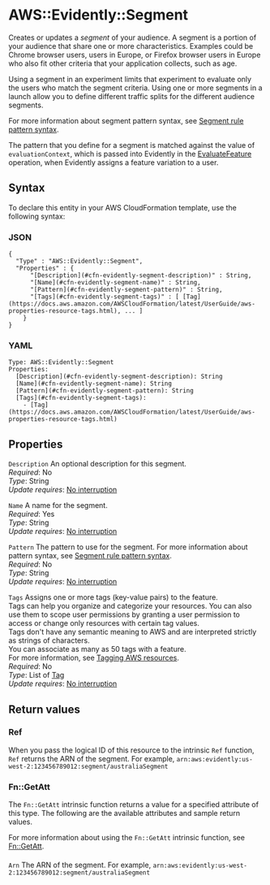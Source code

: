 # AWS::Evidently::Segment<a name="aws-resource-evidently-segment"></a>

Creates or updates a _segment_ of your audience\. A segment is a portion of your audience that share one or more characteristics\. Examples could be Chrome browser users, users in Europe, or Firefox browser users in Europe who also fit other criteria that your application collects, such as age\.

Using a segment in an experiment limits that experiment to evaluate only the users who match the segment criteria\. Using one or more segments in a launch allow you to define different traffic splits for the different audience segments\.

For more information about segment pattern syntax, see [ Segment rule pattern syntax](https://docs.aws.amazon.com/AmazonCloudWatch/latest/monitoring/CloudWatch-Evidently-segments-syntax.html)\.

The pattern that you define for a segment is matched against the value of `evaluationContext`, which is passed into Evidently in the [EvaluateFeature](https://docs.aws.amazon.com/cloudwatchevidently/latest/APIReference/API_EvaluateFeature.html) operation, when Evidently assigns a feature variation to a user\.

## Syntax<a name="aws-resource-evidently-segment-syntax"></a>

To declare this entity in your AWS CloudFormation template, use the following syntax:

### JSON<a name="aws-resource-evidently-segment-syntax.json"></a>

```
{
  "Type" : "AWS::Evidently::Segment",
  "Properties" : {
      "[Description](#cfn-evidently-segment-description)" : String,
      "[Name](#cfn-evidently-segment-name)" : String,
      "[Pattern](#cfn-evidently-segment-pattern)" : String,
      "[Tags](#cfn-evidently-segment-tags)" : [ [Tag](https://docs.aws.amazon.com/AWSCloudFormation/latest/UserGuide/aws-properties-resource-tags.html), ... ]
    }
}
```

### YAML<a name="aws-resource-evidently-segment-syntax.yaml"></a>

```
Type: AWS::Evidently::Segment
Properties:
  [Description](#cfn-evidently-segment-description): String
  [Name](#cfn-evidently-segment-name): String
  [Pattern](#cfn-evidently-segment-pattern): String
  [Tags](#cfn-evidently-segment-tags):
    - [Tag](https://docs.aws.amazon.com/AWSCloudFormation/latest/UserGuide/aws-properties-resource-tags.html)
```

## Properties<a name="aws-resource-evidently-segment-properties"></a>

`Description` <a name="cfn-evidently-segment-description"></a>
An optional description for this segment\.  
_Required_: No  
_Type_: String  
_Update requires_: [No interruption](https://docs.aws.amazon.com/AWSCloudFormation/latest/UserGuide/using-cfn-updating-stacks-update-behaviors.html#update-no-interrupt)

`Name` <a name="cfn-evidently-segment-name"></a>
A name for the segment\.  
_Required_: Yes  
_Type_: String  
_Update requires_: [No interruption](https://docs.aws.amazon.com/AWSCloudFormation/latest/UserGuide/using-cfn-updating-stacks-update-behaviors.html#update-no-interrupt)

`Pattern` <a name="cfn-evidently-segment-pattern"></a>
The pattern to use for the segment\. For more information about pattern syntax, see [ Segment rule pattern syntax](https://docs.aws.amazon.com/AmazonCloudWatch/latest/monitoring/CloudWatch-Evidently-segments-syntax.html)\.  
_Required_: No  
_Type_: String  
_Update requires_: [No interruption](https://docs.aws.amazon.com/AWSCloudFormation/latest/UserGuide/using-cfn-updating-stacks-update-behaviors.html#update-no-interrupt)

`Tags` <a name="cfn-evidently-segment-tags"></a>
Assigns one or more tags \(key\-value pairs\) to the feature\.  
Tags can help you organize and categorize your resources\. You can also use them to scope user permissions by granting a user permission to access or change only resources with certain tag values\.  
Tags don't have any semantic meaning to AWS and are interpreted strictly as strings of characters\.  
You can associate as many as 50 tags with a feature\.  
For more information, see [Tagging AWS resources](https://docs.aws.amazon.com/general/latest/gr/aws_tagging.html)\.  
_Required_: No  
_Type_: List of [Tag](https://docs.aws.amazon.com/AWSCloudFormation/latest/UserGuide/aws-properties-resource-tags.html)  
_Update requires_: [No interruption](https://docs.aws.amazon.com/AWSCloudFormation/latest/UserGuide/using-cfn-updating-stacks-update-behaviors.html#update-no-interrupt)

## Return values<a name="aws-resource-evidently-segment-return-values"></a>

### Ref<a name="aws-resource-evidently-segment-return-values-ref"></a>

When you pass the logical ID of this resource to the intrinsic `Ref` function, `Ref` returns the ARN of the segment\. For example, `arn:aws:evidently:us-west-2:123456789012:segment/australiaSegment`

### Fn::GetAtt<a name="aws-resource-evidently-segment-return-values-fn--getatt"></a>

The `Fn::GetAtt` intrinsic function returns a value for a specified attribute of this type\. The following are the available attributes and sample return values\.

For more information about using the `Fn::GetAtt` intrinsic function, see [Fn::GetAtt](https://docs.aws.amazon.com/AWSCloudFormation/latest/UserGuide/intrinsic-function-reference-getatt.html)\.

#### <a name="aws-resource-evidently-segment-return-values-fn--getatt-fn--getatt"></a>

`Arn` <a name="Arn-fn::getatt"></a>
The ARN of the segment\. For example, `arn:aws:evidently:us-west-2:123456789012:segment/australiaSegment`

